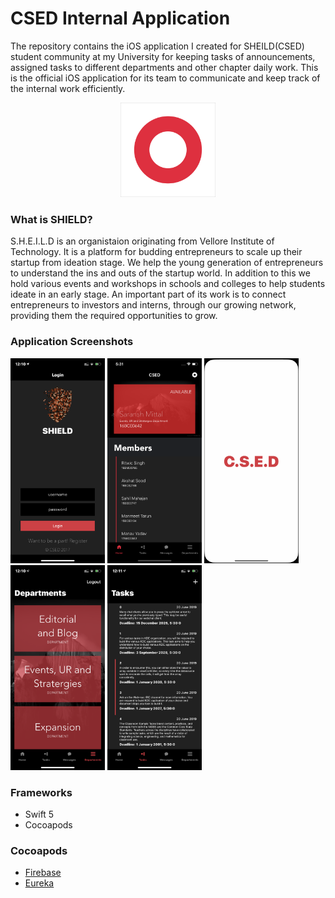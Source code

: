 # CSED Internal Application
<p>The repository contains the iOS application I created for SHEILD(CSED) student community at my University for keeping tasks of announcements, assigned tasks to different departments and other chapter daily work. This is the official iOS application for its team to communicate and keep track of the internal work efficiently.</p>

<p align = "center"><img src = "Assets/Application-Icon.png" width="30%" height="30%"></p>

### What is SHIELD?
S.H.E.I.L.D is an organistaion originating from Vellore Institute of Technology. It is a platform for budding entrepreneurs to scale up their startup from ideation stage. We help the young generation of entrepreneurs to understand the ins and outs of the startup world. In addition to this we hold various events and workshops in schools and colleges to help students ideate in an early stage. An important part of its work is to connect entrepreneurs to investors and interns, through our growing network, providing them the required opportunities to grow.

### Application Screenshots
<p>
  <img src = "Assets/Screenshots/2.png" width="30%" height="30%">
  <img src = "Assets/Screenshots/5.png" width="30%" height="30%">
  <img src = "Assets/Screenshots/1.png" width="30%" height="30%">
  <img src = "Assets/Screenshots/3.png" width="30%" height="30%">
  <img src = "Assets/Screenshots/4.png" width="30%" height="30%">
</p>

### Frameworks
<ul>
  <li>Swift 5
  <li>Cocoapods
</ul>

### Cocoapods
<ul>
  <li><a href = "https://cocoapods.org/pods/Firebase">Firebase</a>
  <li><a href = "https://cocoapods.org/pods/eureka">Eureka</a>
</ul>
